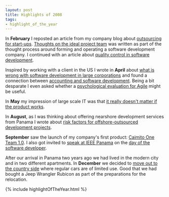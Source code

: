 ```yaml
---
layout: post
title: Highlights of 2008
tags:
- highlight_of_the_year
---
```


In **February** I reposted an article from my company blog about [outsourcing for start-ups](/2008/02/05/outsourcing-for-start-ups.html). [Thoughts on the ideal project team](/2008/02/05/thoughts-on-the-ideal-project-team.html) was written as part of the thought process around forming and operating a software development company. I continued with an article about [quality control in software development](/2008/02/24/quality-control-in-software_development.html).

Inspired by working with a client in the US I wrote in **April** about [what is wrong with software development in large corporations](/2008/04/03/whats-wrong-with-software_development-in-large-corporations.html) and found a connection between [accounting and software development](/2008/04/05/the-connection-between-accounting-and-sub-standard-tools-for-developers.html). Being a bit desparate I even asked whether a [psychological evaluation for Agile](/2008/04/20/psychological-evaluation-for-agile.html) might be useful.

In **May** my impression of large scale IT was that [it really doesn't matter if the product works](/2008/05/20/it-doesnt-matter-whether-it-works.html).

In **August**, as I was thinking about offering nearshore development services from Panama I wrote about [risk factors for offshore-outsourced development projects](/2008/08/30/risk-factors-for-offshore-outsourced-development-projects.html).

**September** saw the launch of my company's first product: [Caimito One Team 1.0](/2008/09/06/launched.html). I also got invited to [speak at IEEE Panama](/2008/09/09/got-invited-to-speak-at-ieee-panama.html) on the [day of the software developer](/2008/09/15/ieee-panama-celebrates-dia-del-programador.html).

After our arrival in Panama two years ago we had lived in the modern city and in two different apartments. In  **December** we decided to [move out to the country side](/2008/12/28/left-the-city-behind-and-went-4x4.html) where regular cars are of limited use. Good that we had bought a Jeep Wrangler Rubicon as part of the preparations for the relocation.

{% include highlightOfTheYear.html %}
